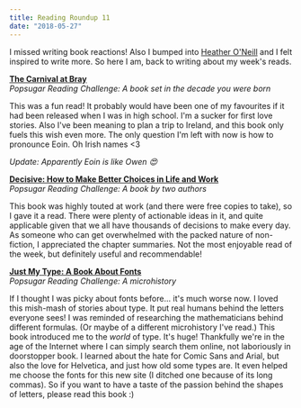 ```yaml
---
title: Reading Roundup 11
date: "2018-05-27"
---
```


I missed writing book reactions! Also I bumped into [Heather O'Neill](https://twitter.com/lethal_heroine) and I felt inspired to write more.
So here I am, back to writing about my week's reads.

[**The Carnival at Bray**](http://jessieannfoley.com/?page_id=47)  
_Popsugar Reading Challenge: A book set in the decade you were born_

This was a fun read! It probably would have been one of my favourites if it had been released when I was in high school.
I'm a sucker for first love stories. Also I've been meaning to plan a trip to Ireland, and this book only fuels this wish even more.
The only question I'm left with now is how to pronounce Eoin. Oh Irish names <3

_Update: Apparently Eoin is like Owen :heart_eyes:_

[**Decisive: How to Make Better Choices in Life and Work**](http://heathbrothers.com/books/decisive/)  
_Popsugar Reading Challenge: A book by two authors_

This book was highly touted at work (and there were free copies to take), so I gave it a read.
There were plenty of actionable ideas in it, and quite applicable given that we all have thousands of decisions to make every day.
As someone who can get overwhelmed with the packed nature of non-fiction, I appreciated the chapter summaries.
Not the most enjoyable read of the week, but definitely useful and recommendable!

[**Just My Type: A Book About Fonts**](http://www.simongarfield.com/pages/books/just_my_type.htm)  
_Popsugar Reading Challenge: A microhistory_

If I thought I was picky about fonts before... it's much worse now. I loved this mish-mash of stories about type.
It put real humans behind the letters everyone sees! I was reminded of researching the mathematicians behind different formulas.
(Or maybe of a different microhistory I've read.) This book introduced me to the _world_ of type. It's huge!
Thankfully we're in the age of the Internet where I can simply search them online, not laboriously in doorstopper book.
I learned about the hate for Comic Sans and Arial, but also the love for Helvetica, and just how old some types are.
It even helped me choose the fonts for this new site (I ditched one because of its long commas).
So if you want to have a taste of the passion behind the shapes of letters, please read this book :)
